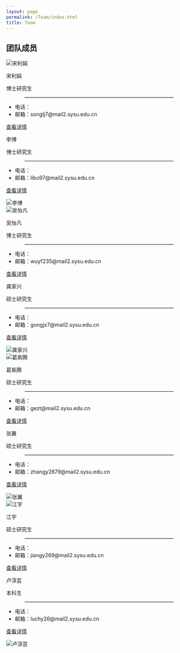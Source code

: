 ```yaml
---
layout: page
permalink: /Team/index.html
title: Team
---
```



## 团队成员

<div class="image-text-container">
  <div class="image-text-item">
    <img src="https://xizhao-sysu.github.io//blogs/team_members.assets/songlijuan1.png" alt="宋利娟" class="img_left">
    <div class="box_right">
        <div class="up_div">
          <div class="up_left_box">
            <p>宋利娟</p>
          </div>
          <div class="up_right_box">
            <p>博士研究生</p>
          </div>
        </div>
        <div class="middle_div">
          <hr style="width: 80%;margin: 10px auto;border: none;border-top: 1px solid #ccc; ">
        </div>
        <div class = "down_div">
          <div class="down_left_box">
            <ul>
              <li>电话：</li>
              <li>邮箱：songlj7@mail2.sysu.edu.cn</li>
            </ul>
          </div>
          <div class="down_right_box">
            <p><a href="https://xizhao-sysu.github.io/blogs/slj">查看详情</a></p>
          </div>
        </div>
    </div>
  </div>

  <div class="image-text-item">
    <div class="box_left">
        <div class="up_div">
          <div class="up_left_box">
            <p>李博</p>
          </div>
          <div class="up_right_box">
            <p>博士研究生</p>
          </div>
        </div>
        <div class="middle_div">
          <hr style="width: 80%;margin: 10px auto;border: none;border-top: 1px solid #ccc; ">
        </div>
        <div class = "down_div">
          <div class="down_left_box">
            <ul>
              <li>电话：</li>
              <li>邮箱：libo97@mail2.sysu.edu.cn</li>
            </ul>
          </div>
          <div class="down_right_box">
            <p><a href="https://XiZhao-sysu.github.io/blogs/lb">查看详情</a></p>
          </div>
        </div>
    </div>
    <img src="https://xizhao-sysu.github.io//blogs/team_members.assets/libo1.png" alt="李博" class="img_right">
  </div>

  <div class="image-text-item">
    <img src="https://xizhao-sysu.github.io//blogs/team_members.assets/wuyifan1.png" alt="吴怡凡" class="img_left">
    <div class="box_right">
        <div class="up_div">
          <div class="up_left_box">
            <p>吴怡凡</p>
          </div>
          <div class="up_right_box">
            <p>博士研究生</p>
          </div>
        </div>
        <div class="middle_div">
          <hr style="width: 80%;margin: 10px auto;border: none;border-top: 1px solid #ccc; ">
        </div>
        <div class = "down_div">
          <div class="down_left_box">
            <ul>
              <li>电话：</li>
              <li>邮箱：wuyf235@mail2.sysu.edu.cn</li>
            </ul>
          </div>
          <div class="down_right_box">
            <p><a href="https://xizhao-sysu.github.io/blogs/wyf">查看详情</a></p>
          </div>
        </div>
    </div>
  </div>

  <div class="image-text-item">
    <div class="box_left">
        <div class="up_div">
          <div class="up_left_box">
            <p>龚家兴</p>
          </div>
          <div class="up_right_box">
            <p>硕士研究生</p>
          </div>
        </div>
        <div class="middle_div">
          <hr style="width: 80%;margin: 10px auto;border: none;border-top: 1px solid #ccc; ">
        </div>
        <div class = "down_div">
          <div class="down_left_box">
            <ul>
              <li>电话：</li>
              <li>邮箱：gongjx7@mail2.sysu.edu.cn</li>
            </ul>
          </div>
          <div class="down_right_box">
            <p><a href="https://xizhao-sysu.github.io/blogs/gjx">查看详情</a></p>
          </div>
        </div>
    </div>
    <img src="https://xizhao-sysu.github.io//blogs/team_members.assets/gongjiaxing1.png" alt="龚家兴" class="img_right">
  </div>

  <div class="image-text-item">
    <img src="https://xizhao-sysu.github.io//blogs/team_members.assets/geziteng1.png" alt="葛紫腾" class="img_left">
    <div class="box_right">
        <div class="up_div">
          <div class="up_left_box">
            <p>葛紫腾</p>
          </div>
          <div class="up_right_box">
            <p>硕士研究生</p>
          </div>
        </div>
        <div class="middle_div">
          <hr style="width: 80%;margin: 10px auto;border: none;border-top: 1px solid #ccc; ">
        </div>
        <div class = "down_div">
          <div class="down_left_box">
            <ul>
              <li>电话：</li>
              <li>邮箱：gezt@mail2.sysu.edu.cn</li>
            </ul>
          </div>
          <div class="down_right_box">
            <p><a href="https://xizhao-sysu.github.io/blogs/gzt">查看详情</a></p>
          </div>
        </div>
    </div>
  </div>

  <div class="image-text-item">
    <div class="box_left">
        <div class="up_div">
          <div class="up_left_box">
            <p>张翼</p>
          </div>
          <div class="up_right_box">
            <p>硕士研究生</p>
          </div>
        </div>
        <div class="middle_div">
          <hr style="width: 80%;margin: 10px auto;border: none;border-top: 1px solid #ccc; ">
        </div>
        <div class = "down_div">
          <div class="down_left_box">
            <ul>
              <li>电话：</li>
              <li>邮箱：zhangy2679@mail2.sysu.edu.cn</li>
            </ul>
          </div>
          <div class="down_right_box">
            <p><a href="https://xizhao-sysu.github.io/blogs/zy">查看详情</a></p>
          </div>
        </div>
    </div>
    <img src="https://xizhao-sysu.github.io//blogs/team_members.assets/zhangyi1.png" alt="张翼" class="img_right">
  </div>

  <div class="image-text-item">
    <img src="https://xizhao-sysu.github.io//blogs/team_members.assets/jiangyu1.png" alt="江宇" class="img_left">
    <div class="box_right">
        <div class="up_div">
          <div class="up_left_box">
            <p>江宇</p>
          </div>
          <div class="up_right_box">
            <p>硕士研究生</p>
          </div>
        </div>
        <div class="middle_div">
          <hr style="width: 80%;margin: 10px auto;border: none;border-top: 1px solid #ccc; ">
        </div>
        <div class = "down_div">
          <div class="down_left_box">
            <ul>
              <li>电话：</li>
              <li>邮箱：jiangy269@mail2.sysu.edu.cn</li>
            </ul>
          </div>
          <div class="down_right_box">
            <p><a href="https://xizhao-sysu.github.io/blogs/jy">查看详情</a></p>
          </div>
        </div>
    </div>
  </div>

  <div class="image-text-item">
    <div class="box_left">
        <div class="up_div">
          <div class="up_left_box">
            <p>卢淳芸</p>
          </div>
          <div class="up_right_box">
            <p>本科生</p>
          </div>
        </div>
        <div class="middle_div">
          <hr style="width: 80%;margin: 10px auto;border: none;border-top: 1px solid #ccc; ">
        </div>
        <div class = "down_div">
          <div class="down_left_box">
            <ul>
              <li>电话：</li>
              <li>邮箱：luchy26@mail2.sysu.edu.cn</li>
            </ul>
          </div>
          <div class="down_right_box">
            <p><a href="https://xizhao-sysu.github.io/blogs/lcy">查看详情</a></p>
          </div>
        </div>
    </div>
    <img src="https://xizhao-sysu.github.io//blogs/team_members.assets/luchunyun1.png" alt="卢淳芸" class="img_right">
  </div>

</div>





<!-- ## Swimming & Surfing

<div class="third">
<img src="/images/swimming2.JPG">
<img src="/images/swimming.JPG">
<img src="/images/surfing1.JPG">
</div>
<br>Swimming removes my worries, refreshes my body, and brings me courage to address any challenges. I extremely enjoy the feeling of being immersed in the water. Besides, I am a member of the Swimming Team at Fuzhou University, where I meet many sincere friends. I have reached **China National Second-level athlete Standard** in 50m breaststroke and won **Five Gold Medals** during my 15-year swimming career. Recently, I am also keen on surfing.

## Workshop

<div class="third">
<img src="/images/prelection1.JPG">
<img src="/images/speech1.JPG">
<img src="/images/speech3.JPG">
</div>
<br>There must be something truly magical about standing on stage to give a fantastic speech, which considerably lifts my spirits and energizes my entire body. If you desire to master a specific knowledge in depth, just give a prelection. If you can explain to others for complete understanding, you are already an expert. I really enjoy the accomplishment of imparting my knowledge to others, so what I strive for is to be **a student's favorite professor** at the [best universities in my hometown].

[best universities in my hometown]:https://www.fzu.edu.cn/


## Past Hobbies

I previously enjoyed long-distance running, [vlog making](https://space.bilibili.com/594030035), and computer game developing/playing. However, I have no time to do any of these things recently.

## My Cat

She is my love. Her name is Qbao (Q宝).

<div>
<img src="/images/cat.JPG">
</div>
<br>

## Chat with me

**Jan 2023:** I have set up the [online-coffee-time](https://calendly.com/lancecai/meet-with-lance) (Inspired by [Shangzhe Wu](https://elliottwu.com/)). Welcome to chat with me!

<!-- Calendly inline widget begin -->

<!-- <div class="calendly-inline-widget" data-url="https://calendly.com/lancecai/meet-with-lance" style="min-width:320px;height:630px;"></div>
<script type="text/javascript" src="https://assets.calendly.com/assets/external/widget.js" async></script>
Calendly inline widget end -->

